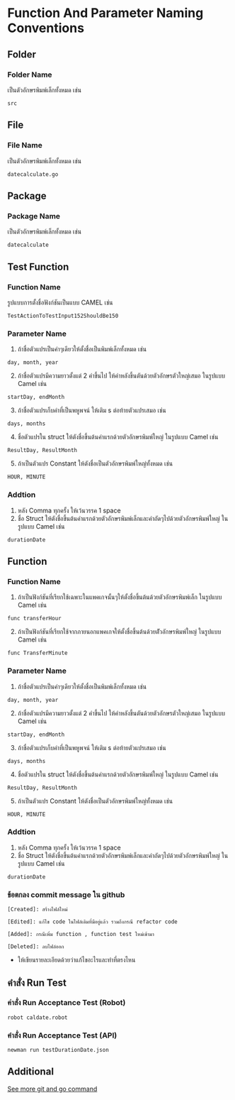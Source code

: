 # Function And Parameter Naming Conventions

## Folder
### Folder Name
เป็นตัวอักษรพิมพ์เล็กทั้งหมด เช่น
```
src
```

## File
### File Name
เป็นตัวอักษรพิมพ์เล็กทั้งหมด เช่น
```
datecalculate.go
```

## Package
### Package Name
เป็นตัวอักษรพิมพ์เล็กทั้งหมด เช่น
```
datecalculate
```

## Test Function
### Function Name
รูปแบบการตั้งชื่อฟังก์ชันเป็นแบบ CAMEL เช่น
```
TestActionToTestInput152ShouldBe150
```

### Parameter Name
1. ถ้าชื่อตัวแปรเป็นคำๆเดียวให้ตั้งชื่อเป็นพิมพ์เล็กทั้งหมด เช่น
```
day, month, year
```
2. ถ้าชื่อตัวแปรมีความยาวตั้งแต่ 2 คำขึ้นไป ให้คำหลังขึ้นตันด้วยตัวอักษรตัวใหญ่เสมอ ในรูปแบบ Camel เช่น
```
startDay, endMonth
```
3. ถ้าชื่อตัวแปรเก็บค่าที่เป็นพหูพจน์ ให้เติม s ต่อท้ายตัวแปรเสมอ เช่น
```
days, months
```
4. ชื่อตัวแปรใน struct ให้ตังชื่อขึ้นต้นคำแรกด้วยตัวอักษรพิมพ์ใหญ่ ในรูปแบบ Camel เช่น
```
ResultDay, ResultMonth
```
5. ถ้าเป็นตัวแปร Constant ให้ตังชื่อเป็นตัวอักษรพิมพ์ใหญ่ทั้งหมด เช่น
```
HOUR, MINUTE
```

### Addtion
1. หลัง Comma ทุกครั้ง ให้เว้นวรรค 1 space
2. ชื่อ Struct ให้ตังชื่อขึ้นต้นคำแรกด้วยตัวอักษรพิมพ์เล็กและคำถัดๆไปด้วยตัวอักษรพิมพ์ใหญ่ ในรูปแบบ Camel เช่น
```
durationDate
```

## Function
### Function Name
1. ถ้าเป็นฟังก์ชันที่เรียกใช้เฉพาะในแพคเกจนั้นๆให้ตั้งชื่อขึ้นต้นด้วยตัวอักษรพิมพ์เล็ก ในรูปแบบ Camel เช่น
```
func transferHour
```
2. ถ้าเป็นฟังก์ชันที่เรียกใช้จากภายนอกแพคเกจให้ตั้งชื่อขึ้นต้นด้วยตััวอักษรพิมพ์ใหญ่ ในรูปแบบ Camel เช่น
```
func TransferMinute
```

### Parameter Name
1. ถ้าชื่อตัวแปรเป็นคำๆเดียวให้ตั้งชื่อเป็นพิมพ์เล็กทั้งหมด เช่น
```
day, month, year
```
2. ถ้าชื่อตัวแปรมีความยาวตั้งแต่ 2 คำขึ้นไป ให้คำหลังขึ้นตันด้วยตัวอักษรตัวใหญ่เสมอ ในรูปแบบ Camel เช่น
```
startDay, endMonth
```
3. ถ้าชื่อตัวแปรเก็บค่าที่เป็นพหูพจน์ ให้เติม s ต่อท้ายตัวแปรเสมอ เช่น
```
days, months
```
4. ชื่อตัวแปรใน struct ให้ตังชื่อขึ้นต้นคำแรกด้วยตัวอักษรพิมพ์ใหญ่ ในรูปแบบ Camel เช่น
```
ResultDay, ResultMonth
```
5. ถ้าเป็นตัวแปร Constant ให้ตังชื่อเป็นตัวอักษรพิมพ์ใหญ่ทั้งหมด เช่น
```
HOUR, MINUTE
```

### Addtion
1. หลัง Comma ทุกครั้ง ให้เว้นวรรค 1 space
2. ชื่อ Struct ให้ตังชื่อขึ้นต้นคำแรกด้วยตัวอักษรพิมพ์เล็กและคำถัดๆไปด้วยตัวอักษรพิมพ์ใหญ่ ในรูปแบบ Camel เช่น
```
durationDate
```

### ข้อตกลง commit message ใน github
`[Created]: สร้างไฟล์ใหม่`

`[Edited]: แก้ไข code ในไฟล์เดิมที่มีอยู่แล้ว รวมถึงกรณี refactor code`

`[Added]: กรณีเพิ่ม function , function test ใหม่เข้ามา`

`[Deleted]: ลบไฟล์ออก`

* ให้เขียนรายละเอียดด้วยว่าแก้ไขอะไรและทำที่ตรงไหน

## คำสั่ง Run Test
### ค่าสั่ง Run Acceptance Test (Robot)

```
robot caldate.robot
```

### คำสั่ง Run Acceptance Test (API)
```
newman run testDurationDate.json
```

## Additional
[See more git and go command](https://github.com/ImKK-000/git-and-go-step)
